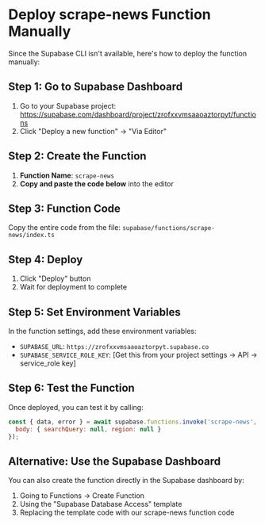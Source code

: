# Deploy scrape-news Function Manually

Since the Supabase CLI isn't available, here's how to deploy the function manually:

## Step 1: Go to Supabase Dashboard
1. Go to your Supabase project: https://supabase.com/dashboard/project/zrofxxvmsaaoaztorpyt/functions
2. Click "Deploy a new function" → "Via Editor"

## Step 2: Create the Function
1. **Function Name**: `scrape-news`
2. **Copy and paste the code below** into the editor

## Step 3: Function Code
Copy the entire code from the file: `supabase/functions/scrape-news/index.ts`

## Step 4: Deploy
1. Click "Deploy" button
2. Wait for deployment to complete

## Step 5: Set Environment Variables
In the function settings, add these environment variables:
- `SUPABASE_URL`: `https://zrofxxvmsaaoaztorpyt.supabase.co`
- `SUPABASE_SERVICE_ROLE_KEY`: [Get this from your project settings → API → service_role key]

## Step 6: Test the Function
Once deployed, you can test it by calling:
```javascript
const { data, error } = await supabase.functions.invoke('scrape-news', {
  body: { searchQuery: null, region: null }
});
```

## Alternative: Use the Supabase Dashboard
You can also create the function directly in the Supabase dashboard by:
1. Going to Functions → Create Function
2. Using the "Supabase Database Access" template
3. Replacing the template code with our scrape-news function code

